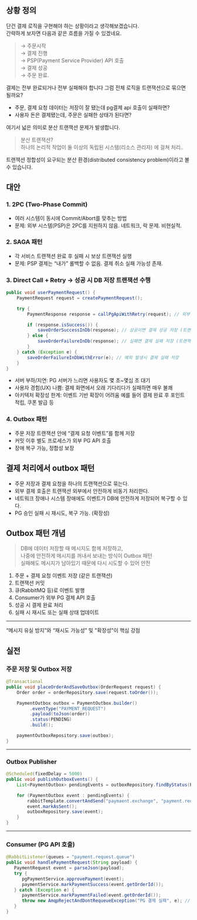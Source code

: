 
## 상황 정의
단건 결제 로직을 구현해야 하는 상황이라고 생각해보겠습니다.<br/>
간략하게 보자면 다음과 같은 흐름을 가질 수 있겠네요.<br/>
> → 주문시작<br/> → 결제 진행<br/> → PSP(Payment Service Provider) API 호출<br/> → 결제 성공<br/> → 주문 완료.

결제는 전부 완료되거나 전부 실패해야 합니다 그럼 전체 로직을 트랜잭션으로 묶으면 될까요?

- 주문, 결제 요청 데이터는 저장이 잘 됐는데 pg결제 api 호출이 실패하면?
- 사용자 돈은 결제됐는데, 주문은 실패한 상태가 된다면?

여기서 넓은 의미로 분산 트랜잭션 문제가 발생합니다.

> 분산 트랜잭션?<br/>
하나의 논리적 작업이 둘 이상의 독립된 시스템(리소스 관리자) 에 걸쳐 처리..

트랜잭션 정합성이 요구되는 분산 환경(distributed consistency problem)이라고 볼 수 있습니다.

## 대안

### 1. 2PC (Two-Phase Commit)
 - 여러 시스템이 동시에 Commit/Abort를 맞추는 방법
 - 문제: 외부 시스템(PSP)은 2PC를 지원하지 않음. 네트워크, 락 문제. 비현실적.

### 2. SAGA 패턴
 - 각 서비스 트랜잭션 완료 후 실패 시 보상 트랜잭션 실행
 - 문제: PSP 결제는 “내가” 롤백할 수 없음. 결제 취소 실패 가능성 존재.

### 3. Direct Call + Retry → 성공 시 DB 저장 트랜잭션 수행
 ```java
 public void userPaymentRequest() {
     PaymentRequest request = createPaymentRequest();
 
     try {
         PaymentResponse response = callPgApiWithRetry(request); // 외부 PG 결제 승인 API 호출 + 재시도
 
         if (response.isSuccess()) {
             saveOrderSuccessInDb(response); // 성공이면 결제 성공 저장 (트랜잭션 시작)
         } else {
             saveOrderFailureInDb(response); // 실패면 결제 실패 저장 (트랜잭션 시작)
         }
     } catch (Exception e) {
         saveOrderFailureInDbWithError(e); // 예외 발생시 결제 실패 저장
     }
 }
 ```
 - 서버 부하/지연: PG 서버가 느리면 사용자도 몇 초~몇십 초 대기
 - 사용자 경험(UX) 나쁨: 결제 화면에서 오래 기다리다가 실패하면 매우 불쾌
 - 아키텍처 확장성 한계: 이벤트 기반 확장이 어려움 예를 들어 결제 완료 후 포인트 적립, 쿠폰 발급 등
   
### 4. Outbox 패턴

 - 주문 저장 트랜잭션 안에 “결제 요청 이벤트”를 함께 저장
 - 커밋 이후 별도 프로세스가 외부 PG API 호출
 - 장애 복구 가능, 정합성 보장

## 결제 처리에서 outbox 패턴

- 주문 저장과 결제 요청을 하나의 트랜잭션으로 묶는다.
- 외부 결제 호출은 트랜잭션 외부에서 안전하게 비동기 처리한다.
- 네트워크 장애나 시스템 장애에도 이벤트가 DB에 안전하게 저장되어 복구할 수 있다.
- PG 승인 실패 시 재시도, 복구 가능. (확장성)


## Outbox 패턴 개념

>DB에 데이터 저장할 때 메시지도 함께 저장하고,<br/>
나중에 안전하게 메시지를 꺼내서 보내는 방식이 Outbox 패턴<br/>
실패해도 메시지가 남아있기 때문에 다시 시도할 수 있어 안전

1. 주문 + 결제 요청 이벤트 저장 (같은 트랜잭션)
2. 트랜잭션 커밋
3. 큐(RabbitMQ 등)로 이벤트 발행
4. Consumer가 외부 PG 결제 API 호출
5. 성공 시 결제 완료 처리
6. 실패 시 재시도 또는 실패 상태 업데이트

---

“메시지 유실 방지”와 “재시도 가능성” 및 "확장성"이 핵심 강점

## 실전

### 주문 저장 및 Outbox 저장

```java
@Transactional
public void placeOrderAndSaveOutbox(OrderRequest request) {
    Order order = orderRepository.save(request.toOrder());

    PaymentOutbox outbox = PaymentOutbox.builder()
         .eventType("PAYMENT_REQUEST")
         .payload(toJson(order))
         .status(PENDING)
         .build();

    paymentOutboxRepository.save(outbox);
}
```

---

### Outbox Publisher

```java
@Scheduled(fixedDelay = 5000)
public void publishOutboxEvents() {
    List<PaymentOutbox> pendingEvents = outboxRepository.findByStatus(PENDING);

    for (PaymentOutbox event : pendingEvents) {
        rabbitTemplate.convertAndSend("paymaent.exchange", "payment.request", event.getPayload());
        event.markAsSent();
        outboxRepository.save(event);
    }
}
```

---

### Consumer (PG API 호출)

```java
@RabbitListener(queues = "payment.request.queue")
public void handlePaymentRequest(String payload) {
   PaymentRequest event = parseJson(payload);
   try {
      pgPaymentService.approvePayment(event);
      paymentService.markPaymentSuccess(event.getOrderId());
   } catch (Exception e) {
      paymentService.markPaymentFailed(event.getOrderId());
      throw new AmqpRejectAndDontRequeueException("PG 결제 실패", e); // DLQ로 이동
   }
}
```